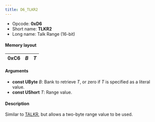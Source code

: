 ```yaml
---
title: D6_TLKR2
---
```


-   Opcode: **0xD6**
-   Short name: **TLKR2**
-   Long name: Talk Range (16-bit)

#### Memory layout

| 0xC6 | *B* | *T* |
|------|-----|-----|

#### Arguments

-   **const UByte** *B*: Bank to retrieve *T*, or zero if *T* is specified as a literal value.
-   **const UShort** *T*: Range value.

#### Description

Similar to [TALKR](C5_TALKR.md), but allows a two-byte range value to be used.
